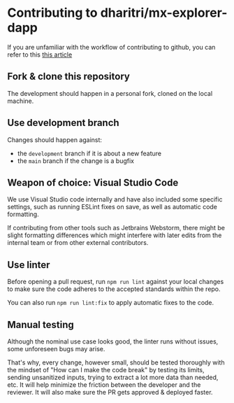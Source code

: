 # Contributing to dharitri/mx-explorer-dapp

If you are unfamiliar with the workflow of contributing to github, you can refer to this [this article](https://github.com/firstcontributions/first-contributions/blob/master/README.md)

## Fork & clone this repository

The development should happen in a personal fork, cloned on the local machine.

## Use development branch

Changes should happen against:

- the `development` branch if it is about a new feature
- the `main` branch if the change is a bugfix

## Weapon of choice: Visual Studio Code

We use Visual Studio code internally and have also included some specific settings, such as running ESLint fixes on save, as well as automatic code formatting.

If contributing from other tools such as Jetbrains Webstorm, there might be slight formatting differences which might interfere with later edits from the internal team or from other external contributors.

## Use linter

Before opening a pull request, run `npm run lint` against your local changes to make sure the code adheres to the accepted standards within the repo.

You can also run `npm run lint:fix` to apply automatic fixes to the code.

## Manual testing

Although the nominal use case looks good, the linter runs without issues, some unforeseen bugs may arise.

That's why, every change, however small, should be tested thoroughly with the mindset of "How can I make the code break" by testing its limits, sending unsanitized inputs, trying to extract a lot more data than needed, etc. It will help minimize the friction between the developer and the reviewer. It will also make sure the PR gets approved & deployed faster.
